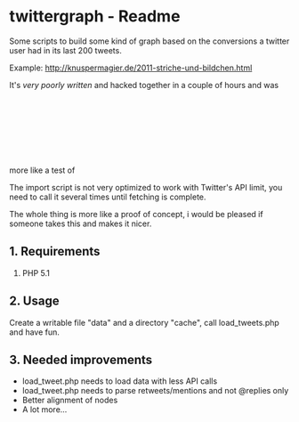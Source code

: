 # twittergraph - Readme

Some scripts to build some kind of graph based on the conversions a twitter user had in its last 200 tweets.

Example: http://knuspermagier.de/2011-striche-und-bildchen.html

It's _very poorly written_ and hacked together in a couple of hours and was more like a test of <svg>-Stuff, since I never did that before. It's also lacking some meaningful algorithm for aligning the nodes nice. 

The import script is not very optimized to work with Twitter's API limit, you need to call it several times until fetching is complete.

The whole thing is more like a proof of concept, i would be pleased if someone takes this and makes it nicer.

## 1. Requirements

1. PHP 5.1 

## 2. Usage

Create a writable file "data" and a directory "cache", call load_tweets.php and have fun.

## 3. Needed improvements

 - load_tweet.php needs to load data with less API calls
 - load_tweet.php needs to parse retweets/mentions and not @replies only
 - Better alignment of nodes
 - A lot more...